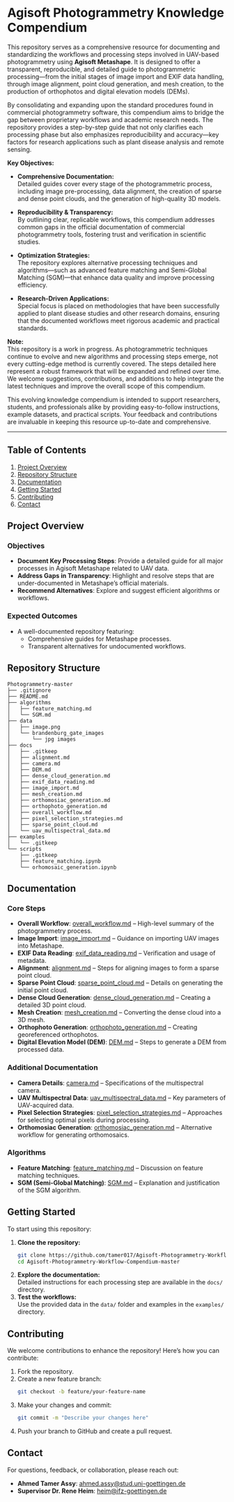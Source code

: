 # Agisoft Photogrammetry Knowledge Compendium

This repository serves as a comprehensive resource for documenting and standardizing the workflows and processing steps involved in UAV-based photogrammetry using **Agisoft Metashape**. It is designed to offer a transparent, reproducible, and detailed guide to photogrammetric processing—from the initial stages of image import and EXIF data handling, through image alignment, point cloud generation, and mesh creation, to the production of orthophotos and digital elevation models (DEMs).

By consolidating and expanding upon the standard procedures found in commercial photogrammetry software, this compendium aims to bridge the gap between proprietary workflows and academic research needs. The repository provides a step-by-step guide that not only clarifies each processing phase but also emphasizes reproducibility and accuracy—key factors for research applications such as plant disease analysis and remote sensing.

**Key Objectives:**

- **Comprehensive Documentation:**  
  Detailed guides cover every stage of the photogrammetric process, including image pre-processing, data alignment, the creation of sparse and dense point clouds, and the generation of high-quality 3D models.

- **Reproducibility & Transparency:**  
  By outlining clear, replicable workflows, this compendium addresses common gaps in the official documentation of commercial photogrammetry tools, fostering trust and verification in scientific studies.

- **Optimization Strategies:**  
  The repository explores alternative processing techniques and algorithms—such as advanced feature matching and Semi-Global Matching (SGM)—that enhance data quality and improve processing efficiency.

- **Research-Driven Applications:**  
  Special focus is placed on methodologies that have been successfully applied to plant disease studies and other research domains, ensuring that the documented workflows meet rigorous academic and practical standards.

**Note:**  
This repository is a work in progress. As photogrammetric techniques continue to evolve and new algorithms and processing steps emerge, not every cutting-edge method is currently covered. The steps detailed here represent a robust framework that will be expanded and refined over time. We welcome suggestions, contributions, and additions to help integrate the latest techniques and improve the overall scope of this compendium.

This evolving knowledge compendium is intended to support researchers, students, and professionals alike by providing easy-to-follow instructions, example datasets, and practical scripts. Your feedback and contributions are invaluable in keeping this resource up-to-date and comprehensive.

---


## Table of Contents
1. [Project Overview](#project-overview)
2. [Repository Structure](#repository-structure)
3. [Documentation](#documentation)
4. [Getting Started](#getting-started)
5. [Contributing](#contributing)
6. [Contact](#contact)


## Project Overview

### Objectives
- **Document Key Processing Steps**: Provide a detailed guide for all major processes in Agisoft Metashape related to UAV data.
- **Address Gaps in Transparency**: Highlight and resolve steps that are under-documented in Metashape’s official materials.
- **Recommend Alternatives**: Explore and suggest efficient algorithms or workflows.

### Expected Outcomes
- A well-documented repository featuring:
  - Comprehensive guides for Metashape processes.
  - Transparent alternatives for undocumented workflows.


## Repository Structure

```plaintext
Photogrammetry-master
├── .gitignore
├── README.md
├── algorithms
│   ├── feature_matching.md
│   └── SGM.md
├── data
│   ├── image.png
│   └── brandenburg_gate_images
│       └── jpg images
├── docs
│   ├── .gitkeep
│   ├── alignment.md
│   ├── camera.md
│   ├── DEM.md
│   ├── dense_cloud_generation.md
│   ├── exif_data_reading.md
│   ├── image_import.md
│   ├── mesh_creation.md
│   ├── orthomosiac_generation.md
│   ├── orthophoto_generation.md
│   ├── overall_workflow.md
│   ├── pixel_selection_strategies.md
│   ├── sparse_point_cloud.md
│   └── uav_multispectral_data.md
├── examples
│   └── .gitkeep
└── scripts
    ├── .gitkeep
    ├── feature_matching.ipynb
    └── orhomosaic_generation.ipynb
```


## Documentation

### Core Steps
- **Overall Workflow**: [overall_workflow.md](docs/overall_workflow.md) – High-level summary of the photogrammetry process.
- **Image Import**: [image_import.md](docs/image_import.md) – Guidance on importing UAV images into Metashape.
- **EXIF Data Reading**: [exif_data_reading.md](docs/exif_data_reading.md) – Verification and usage of metadata.
- **Alignment**: [alignment.md](docs/alignment.md) – Steps for aligning images to form a sparse point cloud.
- **Sparse Point Cloud**: [sparse_point_cloud.md](docs/sparse_point_cloud.md) – Details on generating the initial point cloud.
- **Dense Cloud Generation**: [dense_cloud_generation.md](docs/dense_cloud_generation.md) – Creating a detailed 3D point cloud.
- **Mesh Creation**: [mesh_creation.md](docs/mesh_creation.md) – Converting the dense cloud into a 3D mesh.
- **Orthophoto Generation**: [orthophoto_generation.md](docs/orthophoto_generation.md) – Creating georeferenced orthophotos.
- **Digital Elevation Model (DEM)**: [DEM.md](docs/DEM.md) – Steps to generate a DEM from processed data.

### Additional Documentation
- **Camera Details**: [camera.md](docs/camera.md) – Specifications of the multispectral camera.
- **UAV Multispectral Data**: [uav_multispectral_data.md](docs/uav_multispectral_data.md) – Key parameters of UAV-acquired data.
- **Pixel Selection Strategies**: [pixel_selection_strategies.md](docs/pixel_selection_strategies.md) – Approaches for selecting optimal pixels during processing.
- **Orthomosiac Generation**: [orthomosiac_generation.md](docs/orthomosiac_generation.md) – Alternative workflow for generating orthomosaics.

### Algorithms
- **Feature Matching**: [feature_matching.md](algorithms/feature_matching.md) – Discussion on feature matching techniques.
- **SGM (Semi-Global Matching)**: [SGM.md](algorithms/SGM.md) – Explanation and justification of the SGM algorithm.


## Getting Started

To start using this repository:

1. **Clone the repository:**
   ```bash
   git clone https://github.com/tamer017/Agisoft-Photogrammetry-Workflow-Compendium.git
   cd Agisoft-Photogrammetry-Workflow-Compendium-master
   ```
2. **Explore the documentation:**  
   Detailed instructions for each processing step are available in the `docs/` directory.
3. **Test the workflows:**  
   Use the provided data in the `data/` folder and examples in the `examples/` directory.


## Contributing

We welcome contributions to enhance the repository! Here’s how you can contribute:

1. Fork the repository.
2. Create a new feature branch:
   ```bash
   git checkout -b feature/your-feature-name
   ```
3. Make your changes and commit:
   ```bash
   git commit -m "Describe your changes here"
   ```
4. Push your branch to GitHub and create a pull request.


## Contact

For questions, feedback, or collaboration, please reach out:
- **Ahmed Tamer Assy**: [ahmed.assy@stud.uni-goettingen.de](mailto:ahmed.assy@stud.uni-goettingen.de)
- **Supervisor Dr. Rene Heim**: [heim@ifz-goettingen.de](mailto:heim@ifz-goettingen.de)


